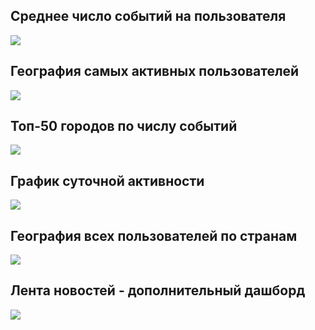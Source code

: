 ## Среднее число событий на пользователя
<img src="https://github.com/avgalkov/Analytic-projects/blob/main/social%20app/assets/action%20per%20user.jpg"/>

## География самых активных пользователей
<img src="https://github.com/avgalkov/Analytic-projects/blob/main/social%20app/assets/50%20active%20users.jpg"/>

## Топ-50 городов по числу событий
<img src="https://github.com/avgalkov/Analytic-projects/blob/main/social%20app/assets/TOP%20cities.jpg"/>

## График суточной активности
<img src="https://github.com/avgalkov/Analytic-projects/blob/main/social%20app/assets/day%20activities.jpg"/>

## География всех пользователей по странам
<img src="https://github.com/avgalkov/Analytic-projects/blob/main/social%20app/assets/users%20georaphy.jpg"/>

## Лента новостей - дополнительный дашборд
<img src="https://github.com/avgalkov/Analytic-projects/blob/main/social%20app/assets/%D0%9B%D0%B5%D0%BD%D1%82%D0%B0_%D0%B4%D0%BE%D0%BF.png"/>
